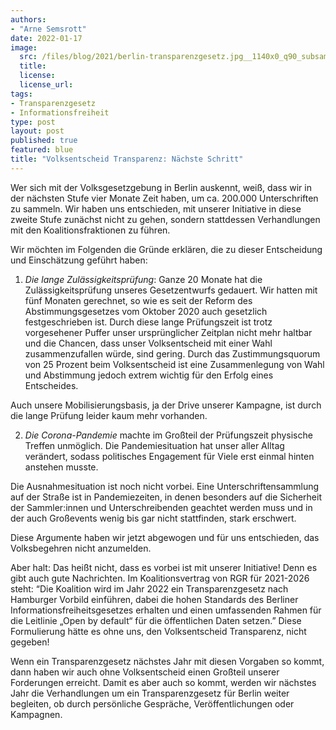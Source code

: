 ```yaml
---
authors:
- "Arne Semsrott"
date: 2022-01-17
image:
  src: /files/blog/2021/berlin-transparenzgesetz.jpg__1140x0_q90_subsampling-2.jpg
  title:
  license: 
  license_url: 
tags:
- Transparenzgesetz
- Informationsfreiheit
type: post
layout: post
published: true
featured: blue
title: "Volksentscheid Transparenz: Nächste Schritt"
---
```

Wer sich mit der Volksgesetzgebung in Berlin auskennt, weiß, dass wir in der nächsten Stufe vier Monate Zeit haben, um ca. 200.000 Unterschriften zu sammeln. Wir haben uns entschieden, mit unserer Initiative in diese zweite Stufe zunächst nicht zu gehen, sondern stattdessen Verhandlungen mit den Koalitionsfraktionen zu führen.

Wir möchten im Folgenden die Gründe erklären, die zu dieser Entscheidung und Einschätzung geführt haben:

1. *Die lange Zulässigkeitsprüfung*: Ganze 20 Monate hat die Zulässigkeitsprüfung unseres Gesetzentwurfs gedauert. Wir hatten mit fünf Monaten gerechnet, so wie es seit der Reform des Abstimmungsgesetzes vom Oktober 2020 auch gesetzlich festgeschrieben ist. Durch diese lange Prüfungszeit ist trotz vorgesehener Puffer unser ursprünglicher Zeitplan nicht mehr haltbar und die Chancen, dass unser Volksentscheid mit einer Wahl zusammenzufallen würde, sind gering. Durch das Zustimmungsquorum von 25 Prozent beim Volksentscheid ist eine Zusammenlegung von Wahl und Abstimmung jedoch extrem wichtig für den Erfolg eines Entscheides.

Auch unsere Mobilisierungsbasis, ja der Drive unserer Kampagne, ist durch die lange Prüfung leider kaum mehr vorhanden.

2. *Die Corona-Pandemie* machte im Großteil der Prüfungszeit physische Treffen unmöglich. Die Pandemiesituation hat unser aller Alltag verändert, sodass politisches Engagement für Viele erst einmal hinten anstehen musste.

Die Ausnahmesituation ist noch nicht vorbei. Eine Unterschriftensammlung auf der Straße ist in Pandemiezeiten, in denen besonders auf die Sicherheit der Sammler:innen und Unterschreibenden geachtet werden muss und in der auch Großevents wenig bis gar nicht stattfinden, stark erschwert.

Diese Argumente haben wir jetzt abgewogen und für uns entschieden, das Volksbegehren nicht anzumelden.

Aber halt: Das heißt nicht, dass es vorbei ist mit unserer Initiative! Denn es gibt auch gute Nachrichten. Im Koalitionsvertrag von RGR für 2021-2026 steht: “Die Koalition wird im Jahr 2022 ein Transparenzgesetz nach Hamburger Vorbild einführen, dabei die hohen Standards des Berliner Informationsfreiheitsgesetzes erhalten und einen umfassenden Rahmen für die Leitlinie „Open by default“ für die öffentlichen Daten setzen.” Diese Formulierung hätte es ohne uns, den Volksentscheid Transparenz, nicht gegeben!

Wenn ein Transparenzgesetz nächstes Jahr mit diesen Vorgaben so kommt, dann haben wir auch ohne Volksentscheid einen Großteil unserer Forderungen erreicht. Damit es aber auch so kommt, werden wir nächstes Jahr die Verhandlungen um ein Transparenzgesetz für Berlin weiter begleiten, ob durch persönliche Gespräche, Veröffentlichungen oder Kampagnen. 

